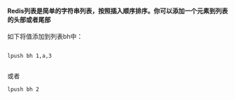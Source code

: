 #### Redis列表是简单的字符串列表，按照插入顺序排序。你可以添加一个元素到列表的头部或者尾部

如下将值添加到列表bh中：

```

lpush bh 1,a,3
    
```

或者

```
lpush bh 2

```


